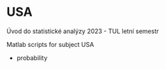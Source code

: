 # USA
Úvod do statistické analýzy 2023 - TUL
letní semestr


Matlab scripts for subject USA
- probability
